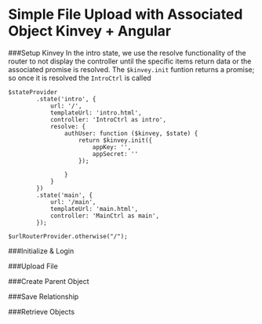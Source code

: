 Simple File Upload with Associated Object Kinvey + Angular
====

###Setup Kinvey
In the intro state, we use the resolve functionality of the router to not display the controller until the specific items
return data or the associated promise is resolved. The `$kinvey.init` funtion returns a promise; so once it is resolved the
`IntroCtrl` is called

```
$stateProvider
        .state('intro', {
            url: '/',
            templateUrl: 'intro.html',
            controller: 'IntroCtrl as intro',
            resolve: {
                authUser: function ($kinvey, $state) {
                    return $kinvey.init({
                        appKey: '',
                        appSecret: ''
                    });

                }
            }
        })
        .state('main', {
            url: '/main',
            templateUrl: 'main.html',
            controller: 'MainCtrl as main',
        });

$urlRouterProvider.otherwise("/");
```
###Initialize & Login




###Upload File

###Create Parent Object

###Save Relationship

###Retrieve Objects
